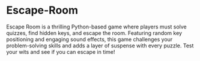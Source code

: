 # Escape-Room
Escape Room is a thrilling Python-based game where players must solve quizzes, find hidden keys, and escape the room. Featuring random key positioning and engaging sound effects, this game challenges your problem-solving skills and adds a layer of suspense with every puzzle. Test your wits and see if you can escape in time!
